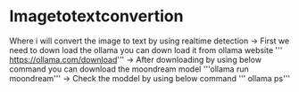# Imagetotextconvertion
Where i will convert the image to text by using realtime  detection
-> First we need to down load the ollama you can down load it from ollama website
  ''' https://ollama.com/download'''
-> After downloading by using below command you can download the moondream model
  '''ollama run moondream'''
-> Check the moddel by using below command
  ''' ollama ps'''
